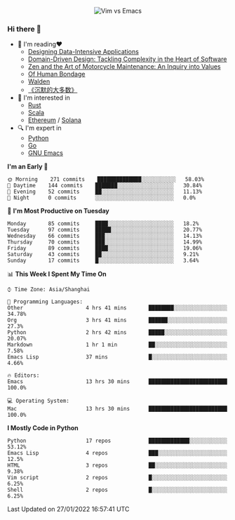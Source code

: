 <p align="center">
    <img src="https://gist.githubusercontent.com/coldnight/e696baffb094e71c96cb302118878eae/raw/40ea5053a6f66cc65f90f437e4173497da225958/banner.gif" alt="Vim vs Emacs" />
</p>

### Hi there 👋

- 📖 I'm reading❤️
    + [Designing Data-Intensive Applications](https://www.oreilly.com/library/view/designing-data-intensive-applications/9781491903063/)
    + [Domain-Driven Design: Tackling Complexity in the Heart of Software](https://www.dddcommunity.org/book/evans_2003/)
    + [Zen and the Art of Motorcycle Maintenance: An Inquiry into Values](https://en.wikipedia.org/wiki/Zen_and_the_Art_of_Motorcycle_Maintenance)
    + [Of Human Bondage](https://en.wikipedia.org/wiki/Of_Human_Bondage)
    + [Walden](https://en.wikipedia.org/wiki/Walden)
    + [《沉默的大多数》](https://en.wikipedia.org/wiki/Silent_majority)
- 🌱 I'm interested in
    + [Rust](https://www.rust-lang.org/)
    + [Scala](https://www.scala-lang.org/)
    + [Ethereum](https://ethereum.org/en/) / [Solana](https://solana.com/)
- 🔍 I'm expert in
    + [Python](https://www.python.org/)
    + [Go](https://go.dev/)
    + [GNU Emacs](https://www.gnu.org/software/emacs/)

<!--START_SECTION:waka-->
**I'm an Early 🐤** 

```text
🌞 Morning    271 commits    ██████████████░░░░░░░░░░░   58.03% 
🌆 Daytime    144 commits    ███████░░░░░░░░░░░░░░░░░░   30.84% 
🌃 Evening    52 commits     ██░░░░░░░░░░░░░░░░░░░░░░░   11.13% 
🌙 Night      0 commits      ░░░░░░░░░░░░░░░░░░░░░░░░░   0.0%

```
📅 **I'm Most Productive on Tuesday** 

```text
Monday       85 commits     ████░░░░░░░░░░░░░░░░░░░░░   18.2% 
Tuesday      97 commits     █████░░░░░░░░░░░░░░░░░░░░   20.77% 
Wednesday    66 commits     ███░░░░░░░░░░░░░░░░░░░░░░   14.13% 
Thursday     70 commits     ███░░░░░░░░░░░░░░░░░░░░░░   14.99% 
Friday       89 commits     ████░░░░░░░░░░░░░░░░░░░░░   19.06% 
Saturday     43 commits     ██░░░░░░░░░░░░░░░░░░░░░░░   9.21% 
Sunday       17 commits     █░░░░░░░░░░░░░░░░░░░░░░░░   3.64%

```


📊 **This Week I Spent My Time On** 

```text
⌚︎ Time Zone: Asia/Shanghai

💬 Programming Languages: 
Other                    4 hrs 41 mins       ████████░░░░░░░░░░░░░░░░░   34.78% 
Org                      3 hrs 41 mins       ██████░░░░░░░░░░░░░░░░░░░   27.3% 
Python                   2 hrs 42 mins       █████░░░░░░░░░░░░░░░░░░░░   20.07% 
Markdown                 1 hr 1 min          ██░░░░░░░░░░░░░░░░░░░░░░░   7.58% 
Emacs Lisp               37 mins             █░░░░░░░░░░░░░░░░░░░░░░░░   4.66%

🔥 Editors: 
Emacs                    13 hrs 30 mins      █████████████████████████   100.0%

💻 Operating System: 
Mac                      13 hrs 30 mins      █████████████████████████   100.0%

```

**I Mostly Code in Python** 

```text
Python                   17 repos            █████████████░░░░░░░░░░░░   53.12% 
Emacs Lisp               4 repos             ███░░░░░░░░░░░░░░░░░░░░░░   12.5% 
HTML                     3 repos             ██░░░░░░░░░░░░░░░░░░░░░░░   9.38% 
Vim script               2 repos             █░░░░░░░░░░░░░░░░░░░░░░░░   6.25% 
Shell                    2 repos             █░░░░░░░░░░░░░░░░░░░░░░░░   6.25%

```



 Last Updated on 27/01/2022 16:57:41 UTC
<!--END_SECTION:waka-->
